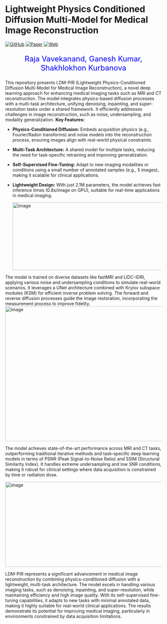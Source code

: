 # Lightweight Physics Conditioned Diffusion Multi-Model for Medical Image Reconstruction

[![GitHub](https://img.shields.io/badge/GitHub-Code-blue?logo=github)](https://github.com/rajavavek/DAugSindhi) [![Paper](https://img.shields.io/badge/Paper-DOI:10.53388/BMEC2026012-red?logo=read-the-docs)](https://doi.org/10.53388/BMEC2026012) [![Web](https://img.shields.io/badge/Web-LDM-PIR-grey)](https://colab.research.google.com/drive/1EMqx8C7PeRID5q0EKlBAnHPbmRf1Jsjx?usp=sharing) 


<p align="center" style="color:blue; font-size:24px;">
   Raja Vavekanand, Ganesh Kumar, Shakhlokhon Kurbanova
</p>

This repository presents LDM-PIR (Lightweight Physics-Conditioned Diffusion Multi-Model for Medical Image Reconstruction), a novel deep learning approach for enhancing medical imaging tasks such as MRI and CT reconstruction. The model integrates physics-based diffusion processes with a multi-task architecture, unifying denoising, inpainting, and super-resolution tasks under a shared framework. It efficiently addresses challenges in image reconstruction, such as noise, undersampling, and modality generalization.
**Key Features:**
- **Physics-Conditioned Diffusion:** Embeds acquisition physics (e.g., Fourier/Radon transforms) and noise models into the reconstruction process, ensuring images align with real-world physical constraints.
- **Multi-Task Architecture:** A shared model for multiple tasks, reducing the need for task-specific retraining and improving generalization.
- **Self-Supervised Fine-Tuning:** Adapt to new imaging modalities or conditions using a small number of annotated samples (e.g., 5 images), making it scalable for clinical applications.
- **Lightweight Design:** With just 2.1M parameters, the model achieves fast inference times (0.8s/image on GPU), suitable for real-time applications in medical imaging.

  <img width="560" height="217" alt="image" src="https://github.com/user-attachments/assets/63c5c26d-873c-4ad8-a291-c197585bb96f" />
  
The model is trained on diverse datasets like fastMRI and LIDC-IDRI, applying various noise and undersampling conditions to simulate real-world scenarios. It leverages a UNet architecture combined with Krylov subspace modules (KSM) for efficient inverse problem solving. The forward and reverse diffusion processes guide the image restoration, incorporating the measurement process to improve fidelity.
<img width="806" height="433" alt="image" src="https://github.com/user-attachments/assets/e41168b8-397e-4b9b-b378-712f1428fc3d" />

The model achieves state-of-the-art performance across MRI and CT tasks, outperforming traditional iterative methods and task-specific deep learning models in terms of PSNR (Peak Signal-to-Noise Ratio) and SSIM (Structural Similarity Index). It handles extreme undersampling and low SNR conditions, making it robust for clinical settings where data acquisition is constrained by time or radiation dose.

<img width="906" height="273" alt="image" src="https://github.com/user-attachments/assets/244f5d2e-492b-4875-a887-93a14ca767eb" />

LDM-PIR represents a significant advancement in medical image reconstruction by combining physics-conditioned diffusion with a lightweight, multi-task architecture. The model excels in handling various imaging tasks, such as denoising, inpainting, and super-resolution, while maintaining efficiency and high image quality. With its self-supervised fine-tuning capabilities, it adapts to new tasks with minimal annotated data, making it highly suitable for real-world clinical applications. The results demonstrate its potential for improving medical imaging, particularly in environments constrained by data acquisition limitations.

